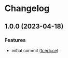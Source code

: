 # Changelog

## 1.0.0 (2023-04-18)


### Features

* initial commit ([fcedcce](https://github.com/infinitivewitch/neoathame/commit/fcedcce3640d56bf0181360251b26ebcda3bebb1))
